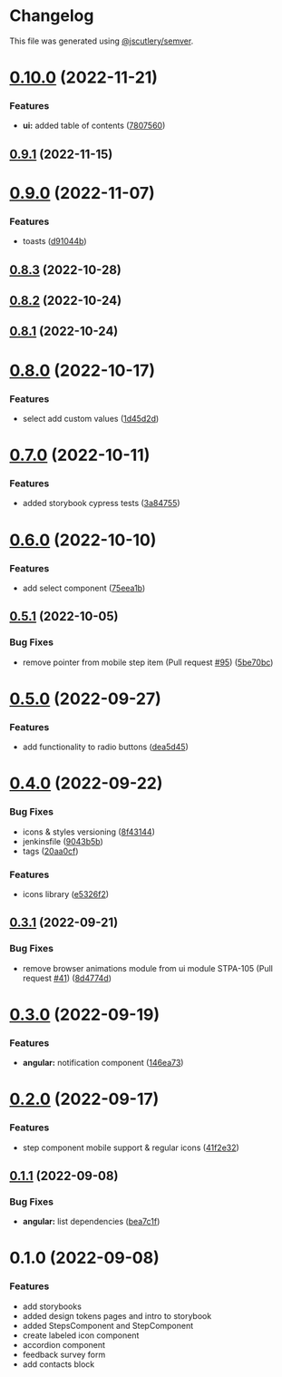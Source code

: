 # Changelog

This file was generated using [@jscutlery/semver](https://github.com/jscutlery/semver).

# [0.10.0](https://stash.ria.ee/scm/sun/veera-components/compare/storybook-0.9.1...storybook-0.10.0) (2022-11-21)


### Features

* **ui:** added table of contents ([7807560](https://stash.ria.ee/scm/sun/veera-components/commits/78075600c5cc1579e982a6701d09e362a026153e))



## [0.9.1](https://stash.ria.ee/scm/sun/veera-components/compare/storybook-0.9.0...storybook-0.9.1) (2022-11-15)



# [0.9.0](https://stash.ria.ee/scm/sun/veera-components/compare/storybook-0.8.3...storybook-0.9.0) (2022-11-07)


### Features

* toasts ([d91044b](https://stash.ria.ee/scm/sun/veera-components/commits/d91044bfbe526e6df2c966b6c5d76c870dde147e))



## [0.8.3](https://stash.ria.ee/scm/sun/veera-components/compare/storybook-0.8.2...storybook-0.8.3) (2022-10-28)



## [0.8.2](https://stash.ria.ee/scm/sun/veera-components/compare/storybook-0.8.1...storybook-0.8.2) (2022-10-24)



## [0.8.1](https://stash.ria.ee/scm/sun/veera-components/compare/storybook-0.8.0...storybook-0.8.1) (2022-10-24)



# [0.8.0](https://stash.ria.ee/scm/sun/veera-components/compare/storybook-0.7.0...storybook-0.8.0) (2022-10-17)


### Features

* select add custom values ([1d45d2d](https://stash.ria.ee/scm/sun/veera-components/commits/1d45d2d2e2cd6bf09b7cedcb5f4499f920deeb19))



# [0.7.0](https://stash.ria.ee/scm/sun/veera-components/compare/storybook-0.6.0...storybook-0.7.0) (2022-10-11)


### Features

* added storybook cypress tests ([3a84755](https://stash.ria.ee/scm/sun/veera-components/commits/3a84755ec8c6d2db396716fc3a4a0707a1a10528))



# [0.6.0](https://stash.ria.ee/scm/sun/veera-components/compare/storybook-0.5.1...storybook-0.6.0) (2022-10-10)


### Features

* add select component ([75eea1b](https://stash.ria.ee/scm/sun/veera-components/commits/75eea1b08cf4181315956b6904a04d8bcee3f9b2))



## [0.5.1](https://stash.ria.ee/scm/sun/veera-components/compare/storybook-0.5.0...storybook-0.5.1) (2022-10-05)


### Bug Fixes

* remove pointer from mobile step item (Pull request [#95](https://stash.ria.ee/scm/sun/veera-components/issues/95)) ([5be70bc](https://stash.ria.ee/scm/sun/veera-components/commits/5be70bc40afb35d2caf1164c3450a74ae982d06f))



# [0.5.0](https://stash.ria.ee/scm/sun/veera-components/compare/storybook-0.4.0...storybook-0.5.0) (2022-09-27)


### Features

* add functionality to radio buttons ([dea5d45](https://stash.ria.ee/scm/sun/veera-components/commits/dea5d45c3dad3d63266bc22fdc6aa36b62521126))



# [0.4.0](https://stash.ria.ee/scm/sun/veera-components/compare/storybook-0.3.1...storybook-0.4.0) (2022-09-22)


### Bug Fixes

* icons & styles versioning ([8f43144](https://stash.ria.ee/scm/sun/veera-components/commits/8f43144b5f82f70cd2ff63b81d04d544dcb9c037))
* jenkinsfile ([9043b5b](https://stash.ria.ee/scm/sun/veera-components/commits/9043b5bb0816b9924592012c64b66cc6701f486c))
* tags ([20aa0cf](https://stash.ria.ee/scm/sun/veera-components/commits/20aa0cf459dbb5f5ca1ce92879830a014e60c9f9))


### Features

* icons library ([e5326f2](https://stash.ria.ee/scm/sun/veera-components/commits/e5326f2fe4d93e5b2b14cd9f53a61767f8398208))



## [0.3.1](https://stash.ria.ee/scm/sun/veera-components/compare/storybook-0.3.0...storybook-0.3.1) (2022-09-21)


### Bug Fixes

* remove browser animations module from ui module STPA-105 (Pull request [#41](https://stash.ria.ee/scm/sun/veera-components/issues/41)) ([8d4774d](https://stash.ria.ee/scm/sun/veera-components/commits/8d4774dd48c873a12a0c7ef749d5c270d7b74046))



# [0.3.0](https://stash.ria.ee/scm/sun/veera-components/compare/storybook-0.2.0...storybook-0.3.0) (2022-09-19)


### Features

* **angular:** notification component ([146ea73](https://stash.ria.ee/scm/sun/veera-components/commits/146ea7399f912ab1ad1b6cff9fa7c2e6e83d7968))



# [0.2.0](https://stash.ria.ee/scm/sun/veera-components/compare/storybook-0.1.1...storybook-0.2.0) (2022-09-17)


### Features

* step component mobile support & regular icons ([41f2e32](https://stash.ria.ee/scm/sun/veera-components/commits/41f2e320bd08d83933052b4e3555182e9e08a626))



## [0.1.1](https://stash.ria.ee/scm/sun/veera-components/compare/storybook-0.1.0...storybook-0.1.1) (2022-09-08)


### Bug Fixes

* **angular:** list dependencies ([bea7c1f](https://stash.ria.ee/scm/sun/veera-components/commits/bea7c1fdb9da1b30b3301896e4724a1876490503))



# 0.1.0 (2022-09-08)


### Features

* add storybooks
* added design tokens pages and intro to storybook
* added StepsComponent and StepComponent
* create labeled icon component
* accordion component
* feedback survey form
* add contacts block
